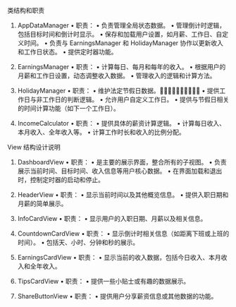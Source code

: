 类结构和职责

1. AppDataManager
    •    职责：
    •    负责管理全局状态数据。
    •    管理倒计时逻辑，包括目标时间和倒计时显示。
    •    保存和加载用户设置，如月薪、工作日、自定义时间。
    •    负责与 EarningsManager 和 HolidayManager 协作以更新收入和工作日状态。
    •    提供定时器功能。

2. EarningsManager
    •    职责：
    •    计算每日、每月和每年的收入。
    •    根据用户的月薪和工作日设置，动态调整收入数据。
    •    管理收入的逻辑和计算方法。

3. HolidayManager
    •    职责：
    •    维护法定节假日数据。
    •    提供工作日与非工作日的判断逻辑。
    •    允许用户自定义工作日。
    •    提供与节假日相关的时间计算功能（如下一个工作日）。

4. IncomeCalculator
    •    职责：
    •    提供具体的薪资计算逻辑。
    •    计算每日收入、本月收入、全年收入等。
    •    计算工作时长和收入的比例分配。

View 结构设计说明

1. DashboardView
    •    职责：
    •    是主要的展示界面，整合所有的子视图。
    •    负责展示当前时间、目标时间、收入信息等用户核心数据。
    •    在界面加载和退出时，控制定时器的启动和停止。

2. HeaderView
    •    职责：
    •    显示当前时间以及其他概览信息。
    •    提供入职日期和月薪的简单展示。

3. InfoCardView
    •    职责：
    •    显示用户的入职日期、月薪以及相关信息。

4. CountdownCardView
    •    职责：
    •    显示倒计时相关信息（如距离下班或上班的时间）。
    •    包括天、小时、分钟和秒的展示。

5. EarningsCardView
    •    职责：
    •    显示当前的收入数据，包括今日收入、本月收入和全年收入。

6. TipsCardView
    •    职责：
    •    提供一些小贴士或有趣的数据展示。

7. ShareButtonView
    •    职责：
    •    提供用户分享薪资信息或其他数据的功能。
